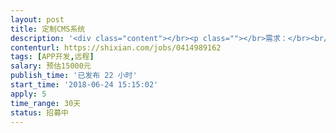 ```yaml
---                
layout: post       
title: 定制CMS系统           
description: '<div class="content"></br><p class=""></br>需求：</br><br/>实现一个cms系统，展示简单的office系列文档和点击部分超 链接然后跳转，office文档包括word,excel,ppt，pdf等，需要在浏览器中直接显示这些文档，终端是可触控的Windows电脑。需要嵌入展示的文件格式包括 图片、PDF、视频(mp4)、超文本；展示方式有滚动、翻页、跳转。</br><br/>时间：1个月</br></p></br></div>'     
contenturl: https://shixian.com/jobs/0414989162      
tags: [APP开发,远程]            
salary: 预估15000元          
publish_time: '已发布 22 小时'         
start_time: '2018-06-24 15:15:02'           
apply: 5                   
time_range: 30天              
status: 招募中                  
---                 
```

